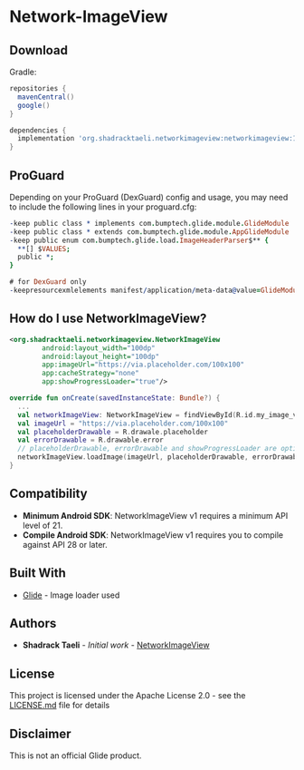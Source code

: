 # Network-ImageView

## Download

Gradle:

```gradle
repositories {
  mavenCentral()
  google()
}

dependencies {
  implementation 'org.shadracktaeli.networkimageview:networkimageview:1.0.0'
}
```

ProGuard
--------
Depending on your ProGuard (DexGuard) config and usage, you may need to include the following lines in your proguard.cfg:

```pro
-keep public class * implements com.bumptech.glide.module.GlideModule
-keep public class * extends com.bumptech.glide.module.AppGlideModule
-keep public enum com.bumptech.glide.load.ImageHeaderParser$** {
  **[] $VALUES;
  public *;
}

# for DexGuard only
-keepresourcexmlelements manifest/application/meta-data@value=GlideModule
```

How do I use NetworkImageView?
-------------------

```xml
<org.shadracktaeli.networkimageview.NetworkImageView
        android:layout_width="100dp"
        android:layout_height="100dp"
        app:imageUrl="https://via.placeholder.com/100x100"
        app:cacheStrategy="none"
        app:showProgressLoader="true"/>
```

```kotlin
override fun onCreate(savedInstanceState: Bundle?) {
  ...
  val networkImageView: NetworkImageView = findViewById(R.id.my_image_view);
  val imageUrl = "https://via.placeholder.com/100x100"
  val placeholderDrawable = R.drawale.placeholder
  val errorDrawable = R.drawable.error
  // placeholderDrawable, errorDrawable and showProgressLoader are optional
  networkImageView.loadImage(imageUrl, placeholderDrawable, errorDrawable, showProgressLoader = true)
}
```

Compatibility
-------------

 * **Minimum Android SDK**: NetworkImageView v1 requires a minimum API level of 21.
 * **Compile Android SDK**: NetworkImageView v1 requires you to compile against API 28 or later.

## Built With

* [Glide](https://bumptech.github.io/glide/) - Image loader used

## Authors

* **Shadrack Taeli** - *Initial work* - [NetworkImageView](https://github.com/shadracktaeli/Network-ImageView)

## License

This project is licensed under the Apache License 2.0 - see the [LICENSE.md](LICENSE.md) file for details

Disclaimer
---------
This is not an official Glide product.

